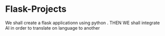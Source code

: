 # Flask-Projects
We shall create a flask applicationn using python .
THEN WE shall integrate AI in order to translate on language to another 
